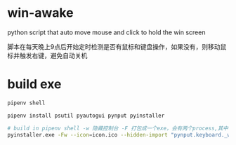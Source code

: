 # win-awake

python script that auto move mouse and click to hold the win screen

脚本在每天晚上9点后开始定时检测是否有鼠标和键盘操作，如果没有，则移动鼠标并触发右键，避免自动关机

# build exe

```bash
pipenv shell

pipenv install psutil pyautogui pynput pyinstaller

# build in pipenv shell -w 隐藏控制台 -F 打包成一个exe，会有两个process,其中一个是pyinstaller的bootstrap进程
pyinstaller.exe -Fw --icon=icon.ico --hidden-import "pynput.keyboard._win32" --hidden-import "pynput.mouse._win32" ./win-holder.py

```